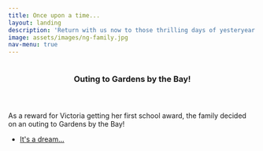 ```yaml
---
title: Once upon a time...
layout: landing
description: 'Return with us now to those thrilling days of yesteryear'
image: assets/images/ng-family.jpg
nav-menu: true
---
```


<!-- Main -->
<div id="main">
<!-- Two -->
<section id="two" class="spotlights">
  <section>
  	<a href="generic.html" class="image">
  		<img src="{% link assets/images/20211201-dream-cruise-1.jpg %}" alt="" data-position="top center" />
  	</a>
  	<div class="content">
  		<div class="inner">
  			<header class="major">
  				<h3>Outing to Gardens by the Bay!</h3>
  			</header>
  			<p>As a reward for Victoria getting her first school award, the family decided on an outing to Gardens by the Bay!</p>
  			<ul class="actions">
  				<li><a href="/travels/cruisecation-on-the-world-dream.html" class="button">It's a dream...</a></li>
  			</ul>
  		</div>
  	</div>
  </section>
</section>
</div>
